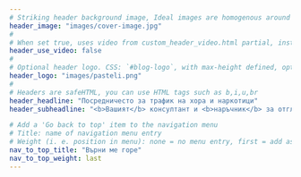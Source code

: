 ```yaml
---
# Striking header background image, Ideal images are homogenous around the centre and contrasting to the text. Non-ideal images can use `title_guard`
header_image: "images/cover-image.jpg"
#
# When set true, uses video from custom_header_video.html partial, instead of header_image
header_use_video: false
#
# Optional header logo. CSS: `#blog-logo`, with max-height defined, optimize to prevent scaling
header_logo: "images/pasteli.png"
#
# Headers are safeHTML, you can use HTML tags such as b,i,u,br
header_headline: "Посредничесто за трафик на хора и наркотици"
header_subheadline: "<b>Вашият</b> консултант и <b>наръчник</b> за отглеждане на деца"

# Add a 'Go back to top' item to the navigation menu
# Title: name of navigation menu entry
# Weight (i. e. position in menu): none = no menu entry, first = add as first entry, last = ad as last entry
nav_to_top_title: "Върни ме горе"
nav_to_top_weight: last
---
```

